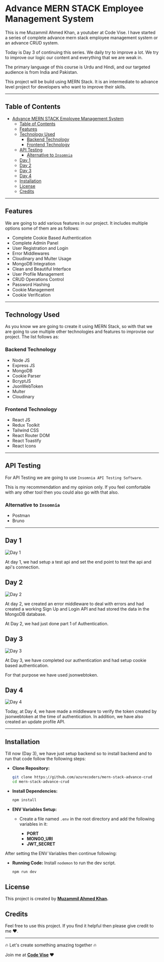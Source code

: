 # Advance MERN STACK Employee Management System

This is me Muzammil Ahmed Khan, a youtuber at Code Vise. I have started a series of complete advance mern stack employee management system or an advance CRUD system.

Today is Day 3 of continuing this series. We daily try to improve a lot. We try to improve our logic our content and everything that we are weak in.

The primary language of this course is Urdu and Hindi, and our targeted audience is from India and Pakistan.

This project will be build using MERN Stack. It is an intermediate to advance level project for developers who want to improve their skills.

---

## Table of Contents

- [Advance MERN STACK Employee Management System](#advance-mern-stack-employee-management-system)
  - [Table of Contents](#table-of-contents)
  - [Features](#features)
  - [Technology Used](#technology-used)
    - [Backend Technology](#backend-technology)
    - [Frontend Technology](#frontend-technology)
  - [API Testing](#api-testing)
    - [Alternative to `Insomnia`](#alternative-to-insomnia)
  - [Day 1](#day-1)
  - [Day 2](#day-2)
  - [Day 3](#day-3)
  - [Day 4](#day-4)
  - [Installation](#installation)
  - [License](#license)
  - [Credits](#credits)

---

## Features

We are going to add various features in our project. It includes multiple options some of them are as follows:

- Complete Cookie Based Authentication
- Complete Admin Panel
- User Registration and Login
- Error Middlewares
- Cloudinary and Multer Usage
- MongoDB Integration
- Clean and Beautiful Interface
- User Profile Management
- CRUD Operations Control
- Password Hashing
- Cookie Management
- Cookie Verification

---

## Technology Used

As you know we are going to create it using MERN Stack, so with that we are going to use multiple other technologies and features to improvise our project. The list follows as:

### Backend Technology

- Node JS
- Express JS
- MongoDB
- Cookie Parser
- BcryptJS
- JsonWebToken
- Multer
- Cloudinary

### Frontend Technology

- React JS
- Redux Toolkit
- Tailwind CSS
- React Router DOM
- React Toastify
- React Icons

---

## API Testing

For API Testing we are going to use `Insomnia API Testing Software`.

This is my recommendation and my opinion only. If you feel comfortable with any other tool then you could also go with that also.

### Alternative to `Insomnia`

- Postman
- Bruno

---

## Day 1

![Day 1](https://res.cloudinary.com/dbt8yugrw/image/upload/v1721462848/pzksl47rcgjoh8igdws9.jpg)

At day 1, we had setup a test api and set the end point to test the api and api's connection.

## Day 2

![Day 2](https://res.cloudinary.com/dbt8yugrw/image/upload/v1721462824/xhworpi6nircmwlcycrw.jpg)

At day 2, we created an error middleware to deal with errors and had created a working Sign Up and Login API and had stored the data in the MongoDB database.

At Day 2, we had just done part 1 of Authentication.

## Day 3

![Day 3](https://res.cloudinary.com/dbt8yugrw/image/upload/v1721462862/u9gluam5g7d3pweu3zhm.png)

At Day 3, we have completed our authentication and had setup cookie based authentication.

For that purpose we have used jsonwebtoken.

## Day 4

![Day 4](https://res.cloudinary.com/dbt8yugrw/image/upload/v1721720874/ooo1bim5lagcixbhhizt.png)

Today, at Day 4, we have made a middleware to verify the token created by jsonwebtoken at the time of authentication. In addition, we have also created an update profile API.

---

## Installation

Till now (Day 3), we have just setup backend so to install backend and to run that code follow the following steps:

- **Clone Repository:**

  ```bash
  git clone https://github.com/azurecoders/mern-stack-advance-crud
  cd mern-stack-advance-crud
  ```

- **Install Dependencies:**

  ```bash
  npm install
  ```

- **ENV Variables Setup:**

  - Create a file named `.env` in the root directory and add the following variables in it:

    - **PORT**
    - **MONGO_URI**
    - **JWT_SECRET**

After setting the ENV Variables then continue following:

- **Running Code:**
  Install `nodemon` to run the dev script.

  ```bash
  npm run dev
  ```

## License

This project is created by **[Muzammil Ahmed Khan](https://github.com/azurecoders/).**

## Credits

Feel free to use this project.
If you find it helpful then please give credit to me :heart:.

---

:fire: Let's create something amazing together :fire:

Join me at **[Code Vise](https://www.youtube.com/@codeviseofficial) :heart:**
